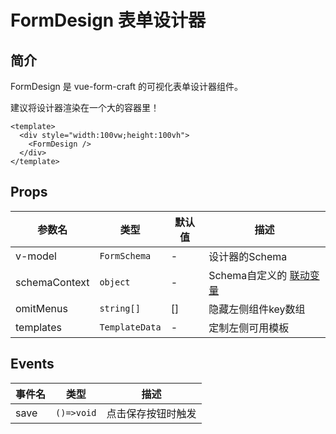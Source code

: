 # FormDesign 表单设计器

## 简介

FormDesign 是 vue-form-craft 的可视化表单设计器组件。

建议将设计器渲染在一个大的容器里！

```vue
<template>
  <div style="width:100vw;height:100vh">
    <FormDesign />
  </div>
</template>
```

## Props

| 参数名        | 类型           | 默认值 | 描述                                          |
| ------------- | -------------- | ------ | --------------------------------------------- |
| v-model       | `FormSchema`   | -      | 设计器的Schema                            |
| schemaContext | `object`       | -      | Schema自定义的 [联动变量](/zh/linkage) |
| omitMenus     | `string[]`     | []     | 隐藏左侧组件key数组                           |
| templates     | `TemplateData` | -      | 定制左侧可用模板                              |

## Events

| 事件名 | 类型       | 描述               |
| ------ | ---------- | ------------------ |
| save | `()=>void` | 点击保存按钮时触发 |
